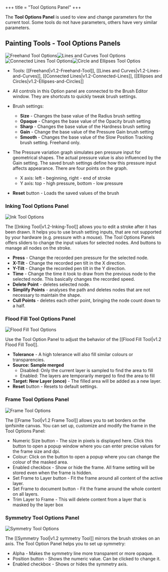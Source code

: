 +++
title = "Tool Options Panel"
+++

The **Tool Options Panel** is used to view and change parameters for the current tool. Some tools do not have
parameters, others have very similar parameters.

## Painting Tools - Tool Options Panels
![Freehand Tool Options](https://cloud.githubusercontent.com/assets/6949092/21095114/548baef0-c05a-11e6-9549-e0713a5d91b8.PNG)![Lines and Curves Tool Options](https://cloud.githubusercontent.com/assets/6949092/21095119/5970259a-c05a-11e6-8279-0a6f37e31270.png)![Connected Lines Tool Options](https://cloud.githubusercontent.com/assets/6949092/21095122/5c4bf4d8-c05a-11e6-914d-8297f734573a.png)![Circle and Ellipses Tool Optios](https://cloud.githubusercontent.com/assets/6949092/21095133/670dc00e-c05a-11e6-917a-fb4b720850ad.png)

* Tools: [[Freehand|v1.2-Freehand-Tool]], [[Lines and Curves|v1.2-Lines-and-Curves]], [[Connected Lines|v1.2-Connected-Lines]], [[Ellipses and Circles|v1.2-Ellipses-and-Circles]]
* All controls in this Option panel are connected to the Brush Editor window. They are shortcuts to quickly tweak brush settings.
* Brush settings:
  * **Size** - Changes the base value of the Radius brush setting
  * **Opaque** - Changes the base value of the Opacity brush setting
  * **Sharp** - Changes the base value of the Hardness brush setting
  * **Gain** - Change the base value of the Pressure Gain brush setting
  * **Smooth** - Changes the base value of the Slow Position Tracking brush setting. Freehand only.

* The Pressure variation graph simulates pen pressure input for geometrical shapes. The actual pressure value is also influenced by the Gain setting. The saved brush settings define how this pressure input affects appearance. There are four points on the graph. 
  * X axis: left - beginning, right - end of stroke
  * Y axis: top - high pressure, bottom - low pressure

* **Reset** button - Loads the saved values of the brush

### Inking Tool Options Panel
![Ink Tool Options](https://cloud.githubusercontent.com/assets/6949092/21095123/6045663c-c05a-11e6-9f88-87af749b37e6.png)

The [[Inking Tool|v1.2-Inking-Tool]] allows you to edit a stroke after it has been drawn. It helps you to use brush setting inputs, that are not supported by your hardware (e.g. pressure with a mouse). The Tool Options Panels offers sliders to change the input values for selected nodes. And buttons to manage all nodes on the stroke.

* **Press** - Change the recorded pen pressure for the selected node.
* **X-Tilt** - Change the recorded pen tilt in the X direction.
* **Y-Tilt** - Change the recorded pen tilt in the Y direction.
* **Time** - Change the time it took to draw from the previous node to the selected node. This basically changes the recorded speed.
* **Delete Point** - deletes selected node.
* **Simplify Points** - analyses the path and deletes nodes that are not necessary to maintain the shape.
* **Cull Points** - deletes each other point, bringing the node count down to a half.

### Flood Fill Tool Options Panel
![Flood Fill Tool Options](https://cloud.githubusercontent.com/assets/6949092/21095135/696b22a6-c05a-11e6-94ec-d8d602ab7700.png)  

Use the Tool Option Panel to adjust the behavior of the [[Flood Fill Tool|v1.2 Flood Fill Tool]].
* **Tolerance** - A high tolerance will also fill similar colours or transparencies.
* **Source: Sample merged**
  * Disabled: Only the current layer is sampled to find the area to fill
  * Enabled: The layers are temporarily merged to find the area to fill
* **Target: New Layer (once)** - The filled area will be added as a new layer.
* **Reset** button - Resets to default settings.

### Frame Tool Options Panel
![Frame Tool Options](https://cloud.githubusercontent.com/assets/6949092/21118843/0a550794-c0c0-11e6-9f4a-6a37b2b96db6.png)

The [[Frame Tool|v1.2 Frame Tool]] allows you to set borders on the ipnfsinite canvas. You can set up, customize and modify the frame in the Tool Options Panel:
* Numeric Size button - The size in pixels is displayed here. Click this button to open a popup window where you can enter precise values for the frame size and dpi.
* Colour: Click on the button to open a popup where you can change the colour of the masked area.
* Enabled checkbox - Show or hide the frame. All frame setting will be stored even when the frame is hidden.
* Set Frame to Layer button - Fit the frame around all content of the active layer.
* Set Frame to document button - Fit the frame around the whole content on all layers.
* Trim Layer to Frame - This will delete content from a layer that is masked by the layer box

### Symmetry Tool Options Panel
![Symmetry Tool Options](https://cloud.githubusercontent.com/assets/6949092/21095145/7163d75a-c05a-11e6-80fe-0c471a39100f.PNG)

The [[Symmetry Tool|v1.2 symmetry Tool]] mirrors the brush strokes on an axis. The Tool Option Panel helps you to set up symmetry:
* Alpha - Makes the symmetry line more transparent or more opaque.
* Position button - Shows the numeric value. Can be clicked to change it.
* Enabled checkbox - Shows or hides the symmetry axis.
